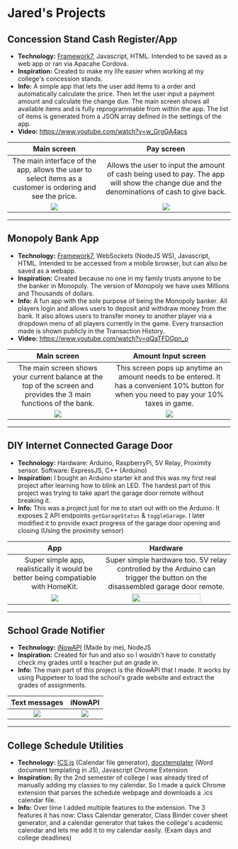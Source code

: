 # Jared's Projects

## Concession Stand Cash Register/App
* **Technology:** [Framework7](https://framework7.io/), Javascript, HTML. Intended to be saved as a web app or ran via Apacahe Cordova.  
* **Inspiration:** Created to make my life easier when working at my college's concession stands.  
* **Info:** A simple app that lets the user add items to a order and automatically calculate the price. Then let the user input a payment amount and calculate the change due. The main screen shows all available items and is fully reprogrammable from within the app. The list of items is generated from a JSON array defined in the settings of the app.  
* **Video:** https://www.youtube.com/watch?v=w_GrgGA4acs


Main screen                |  Pay screen
:-------------------------:|:-------------------------:
The main interface of the app, allows the user to select items as a customer is ordering and see the price.  |  Allows the user to input the amount of cash being used to pay. The app will show the change due and the denominations of cash to give back.
![](https://i.imgur.com/avPrQzt.png)  |  ![](https://i.imgur.com/kC38tFu.png)

___

## Monopoly Bank App
* **Technology:** [Framework7](https://framework7.io/), WebSockets (NodeJS WS), Javascript, HTML. Intended to be accessed from a mobile browser, but can also be saved as a webapp.  
* **Inspiration:** Created because no one in my family trusts anyone to be the banker in Monopoly. The version of Monopoly we have uses Millions and Thousands of dollars.  
* **Info:** A fun app with the sole purpose of being the Monopoly banker. All players login and allows users to deposit and withdraw money from the bank. It also allows users to transfer money to another player via a dropdown menu of all players currently in the game. Every transaction made is shown publicly in the Transaction History.  
* **Video:** https://www.youtube.com/watch?v=qQaTFDGpn_o


Main screen                |  Amount Input screen
:-------------------------:|:-------------------------:
The main screen shows your current balance at the top of the screen and provides the 3 main functions of the bank.  |  This screen pops up anytime an amount needs to be entered. It has a convenient 10% button for when you need to pay your 10% taxes in game.
![](https://i.imgur.com/TqrYH0g.png)  |  ![](https://i.imgur.com/oZsYlWx.png)

___

## DIY Internet Connected Garage Door
* **Technology:** Hardware: Arduino, RaspberryPi, 5V Relay, Proximity sensor. Software: ExpressJS, C++ (Arduino)  
* **Inspiration:** I bought an Arduino starter kit and this was my first real project after learning how to blink an LED. The hardest part of this project was trying to take apart the garage door remote without breaking it.  
* **Info:** This was a project just for me to start out with on the Arduino. It exposes 2 API endpoints `getGarageStatus` & `toggleGarage`. I later modified it to provide exact progress of the garage door opening and closing (Using the proximity sensor)  


App                |  Hardware
:-------------------------:|:-------------------------:
Super simple app, realistically it would be better being compatiable with HomeKit.   |  Super simple hardware too. 5V relay controlled by the Arduino can trigger the button on the disassembled garage door remote.
![](https://i.imgur.com/XGU0KEQ.png)  |  <img src="https://i.imgur.com/zzhcCzJ.jpg" width="75%">

___

## School Grade Notifier
* **Technology:** [iNowAPI](https://github.com/jdf221/iNowAPI) (Made by me), NodeJS
* **Inspiration:** Created for fun and also so I wouldn't have to constatly check my grades until a teacher put an grade in.  
* **Info:** The main part of this project is the iNowAPI that I made. It works by using Puppeteer to load the school's grade website and extract the grades of assignments.  


Text messages                |  iNowAPI
:-------------------------:|:-------------------------:
![](https://i.imgur.com/PW8tuZj.png)  |  ![](https://i.imgur.com/fuDfLiH.png)

___

## College Schedule Utilities
* **Technology:** [ICS.js](https://github.com/nwcell/ics.js/) (Calendar file generator), [docxtemplater](https://docxtemplater.com/) (Word document templating in JS), Javascript Chrome Extension  
* **Inspiration:** By the 2nd semester of college I was already tired of manually adding my classes to my calendar. So I made a quick Chrome extension that parses the schedule webpage and downloads a .ics calendar file.  
* **Info:** Over time I added multiple features to the extension. The 3 features it has now: Class Calendar generator, Class Binder cover sheet generator, and a calendar generator that takes the college's academic calendar and lets me add it to my calendar easily. (Exam days and college deadlines)

